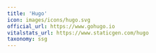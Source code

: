 ```yaml
---
title: 'Hugo'
icon: images/icons/hugo.svg
official_url: https://www.gohugo.io
vitalstats_url: https://www.staticgen.com/hugo
taxonomy: ssg
---
```

